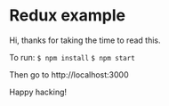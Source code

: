 # Redux example

Hi, thanks for taking the time to read this.

To run:
`$ npm install`
`$ npm start`

Then go to http://localhost:3000

Happy hacking!
